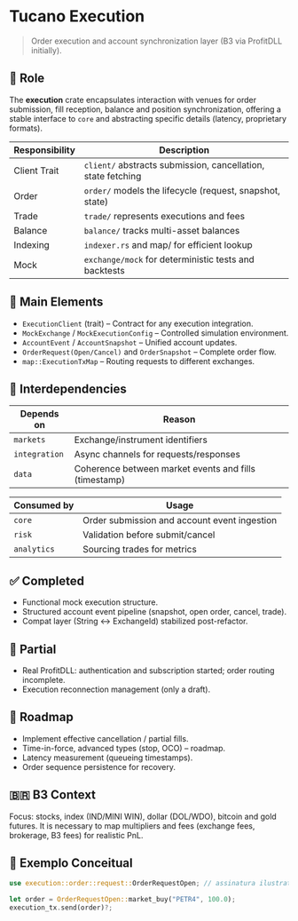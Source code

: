 # Tucano Execution

> Order execution and account synchronization layer (B3 via ProfitDLL initially).

## 🎯 Role
The **execution** crate encapsulates interaction with venues for order submission, fill reception, balance and position synchronization, offering a stable interface to `core` and abstracting specific details (latency, proprietary formats).

| Responsibility | Description                                                                 |
|----------------|-----------------------------------------------------------------------------|
| Client Trait   | `client/` abstracts submission, cancellation, state fetching                |
| Order          | `order/` models the lifecycle (request, snapshot, state)                    |
| Trade          | `trade/` represents executions and fees                                     |
| Balance        | `balance/` tracks multi-asset balances                                      |
| Indexing       | `indexer.rs` and map/ for efficient lookup                                  |
| Mock           | `exchange/mock` for deterministic tests and backtests                       |

## 🔑 Main Elements
- `ExecutionClient` (trait) – Contract for any execution integration.
- `MockExchange` / `MockExecutionConfig` – Controlled simulation environment.
- `AccountEvent` / `AccountSnapshot` – Unified account updates.
- `OrderRequest(Open/Cancel)` and `OrderSnapshot` – Complete order flow.
- `map::ExecutionTxMap` – Routing requests to different exchanges.

## 🔗 Interdependencies
| Depends on   | Reason                                                        |
|--------------|---------------------------------------------------------------|
| `markets`    | Exchange/instrument identifiers                               |
| `integration`| Async channels for requests/responses                         |
| `data`       | Coherence between market events and fills (timestamp)         |

| Consumed by  | Usage                                                         |
|--------------|---------------------------------------------------------------|
| `core`       | Order submission and account event ingestion                  |
| `risk`       | Validation before submit/cancel                               |
| `analytics`  | Sourcing trades for metrics                                   |

## ✅ Completed
- Functional mock execution structure.
- Structured account event pipeline (snapshot, open order, cancel, trade).
- Compat layer (String ↔ ExchangeId) stabilized post-refactor.


## 🧪 Partial
- Real ProfitDLL: authentication and subscription started; order routing incomplete.
- Execution reconnection management (only a draft).


## 🚧 Roadmap
- Implement effective cancellation / partial fills.
- Time-in-force, advanced types (stop, OCO) – roadmap.
- Latency measurement (queueing timestamps).
- Order sequence persistence for recovery.


## 🇧🇷 B3 Context
Focus: stocks, index (IND/MINI WIN), dollar (DOL/WDO), bitcoin and gold futures. It is necessary to map multipliers and fees (exchange fees, brokerage, B3 fees) for realistic PnL.

## 🏁 Exemplo Conceitual
```rust
use execution::order::request::OrderRequestOpen; // assinatura ilustrativa

let order = OrderRequestOpen::market_buy("PETR4", 100.0);
execution_tx.send(order)?;
```
